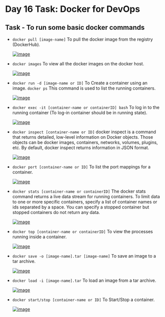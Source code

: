 # Day 16 Task: Docker for DevOps


## Task - To run some basic docker commands

- `docker pull [image-name]` To pull the docker image from the registry (DockerHub).

   [![image](https://www.linkpicture.com/q/1_592.png)](https://www.linkpicture.com/view.php?img=LPic6431836129ca4857609193)

- `docker images` To view all the docker images on the docker host.

   [![image](https://www.linkpicture.com/q/2_1299.png)](https://www.linkpicture.com/view.php?img=LPic643184c9131c7134358008)  
  
- `docker run -d [image-name or ID]` To Create a container using an image.
  `docker ps` This command is used to list the running containers.

   [![image](https://www.linkpicture.com/q/3_895.png)](https://www.linkpicture.com/view.php?img=LPic643186384cb6c1790916083)
   
- `docker exec -it [container-name or containerID] bash` To log in to the running container (To log-in container should be in running state).

   [![image](https://www.linkpicture.com/q/4_700.png)](https://www.linkpicture.com/view.php?img=LPic6431874623d2273629066)
   
- `docker inspect [container-name or ID]` docker inspect is a command that returns detailed, low-level information on Docker objects. 
   Those objects can be docker images, containers, networks, volumes, plugins, etc. By default, docker inspect returns information in JSON format.
   
   [![image](https://www.linkpicture.com/q/5_519.png)](https://www.linkpicture.com/view.php?img=LPic6431885c2c25d1614066269)
   
- `docker port [container-name or ID]` To list the port mappings for a container.

   [![image](https://www.linkpicture.com/q/Screenshot-from-2023-04-08-20-00-35.png)](https://www.linkpicture.com/view.php?img=LPic643189127c93f679365017)
   
- `docker stats [container-name or containerID]` The docker stats command returns a live data stream for running containers. 
   To limit data to one or more specific containers, specify a list of container names or ids separated by a space. You can 
   specify a stopped container but stopped containers do not return any data.
   
   [![image](https://www.linkpicture.com/q/Screenshot-from-2023-04-08-20-02-38.png)](https://www.linkpicture.com/view.php?img=LPic643189ad0c9352120635456)
   
- `docker top [container-name or containerID]` To view the processes running inside a container.

   [![image](https://www.linkpicture.com/q/Screenshot-from-2023-04-08-20-04-30.png)](https://www.linkpicture.com/view.php?img=LPic64318a1b7becc1462776033)
   
- `docker save -o [image-name].tar [image-name]` To save an image to a tar archive.

   [![image](https://www.linkpicture.com/q/Screenshot-from-2023-04-08-20-09-25.png)](https://www.linkpicture.com/view.php?img=LPic64318ae84fbb71638641434)
   
- `docker load -i [image-name].tar` To load an image from a tar archive.

   [![image](https://www.linkpicture.com/q/Screenshot-from-2023-04-08-20-11-59.png)](https://www.linkpicture.com/view.php?img=LPic64318bbc1624a539152070)
   
- `docker start/stop [container-name or ID]` To Start/Stop a container.

   [![image](https://www.linkpicture.com/q/Screenshot-from-2023-04-08-20-12-19.png)](https://www.linkpicture.com/view.php?img=LPic64318c3f8fa99582790292)
